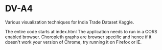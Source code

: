 # DV-A4
Various visualization techniques for India Trade Dataset Kaggle.

The entire code starts at index.html
The application needs to run in a CORS enabled browser. Choropleth graphs are browser specific and hence if it doesn't work your version of Chrome, try running it on Firefox or IE.
